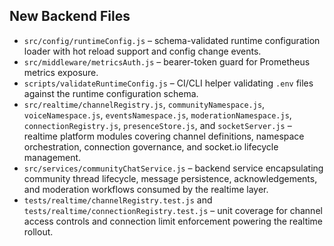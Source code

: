 ## New Backend Files

- `src/config/runtimeConfig.js` – schema-validated runtime configuration loader with hot reload support and config change events.
- `src/middleware/metricsAuth.js` – bearer-token guard for Prometheus metrics exposure.
- `scripts/validateRuntimeConfig.js` – CI/CLI helper validating `.env` files against the runtime configuration schema.
- `src/realtime/channelRegistry.js`, `communityNamespace.js`, `voiceNamespace.js`, `eventsNamespace.js`, `moderationNamespace.js`, `connectionRegistry.js`, `presenceStore.js`, and `socketServer.js` – realtime platform modules covering channel definitions, namespace orchestration, connection governance, and socket.io lifecycle management.
- `src/services/communityChatService.js` – backend service encapsulating community thread lifecycle, message persistence, acknowledgements, and moderation workflows consumed by the realtime layer.
- `tests/realtime/channelRegistry.test.js` and `tests/realtime/connectionRegistry.test.js` – unit coverage for channel access controls and connection limit enforcement powering the realtime rollout.
